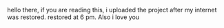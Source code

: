 hello there, if you are reading this, i uploaded the project after my internet was restored. restored at 6 pm. Also i love you
